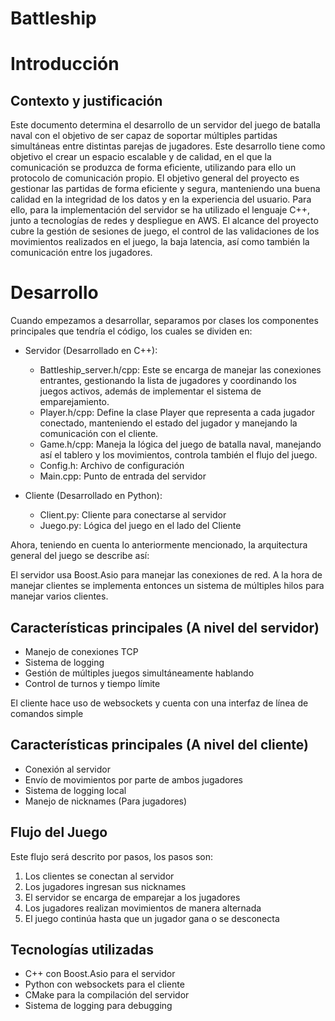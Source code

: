 # Battleship

# Introducción
## Contexto y justificación
Este documento determina el desarrollo de un servidor del juego de batalla naval con el objetivo de ser capaz de soportar múltiples partidas simultáneas entre distintas parejas de jugadores. Este desarrollo tiene como objetivo el crear un espacio escalable y de calidad, en el que la comunicación se produzca de forma eficiente, utilizando para ello un protocolo de comunicación propio.
El objetivo general del proyecto es gestionar las partidas de forma eficiente y segura, manteniendo una buena calidad en la integridad de los datos y en la experiencia del usuario. Para ello, para la implementación del servidor se ha utilizado el lenguaje C++, junto a tecnologías de redes y despliegue en AWS.
El alcance del proyecto cubre la gestión de sesiones de juego, el control de las validaciones de los movimientos realizados en el juego, la baja latencia, así como también la comunicación entre los jugadores.
# Desarrollo
Cuando empezamos a desarrollar, separamos por clases los componentes principales que tendría el código, los cuales se dividen en:
* Servidor (Desarrollado en C++):
    - Battleship_server.h/cpp: Este se encarga de manejar las conexiones entrantes, gestionando la lista de jugadores y coordinando los juegos activos, además de implementar el sistema de emparejamiento.
    - Player.h/cpp: Define la clase Player que representa a cada jugador conectado, manteniendo el estado del jugador y manejando la comunicación con el cliente.
    - Game.h/cpp: Maneja la lógica del juego de batalla naval, manejando así el tablero y los movimientos, controla también el flujo del juego.
    - Config.h: Archivo de configuración
    - Main.cpp: Punto de entrada del servidor

* Cliente (Desarrollado en Python):
    - Client.py: Cliente para conectarse al servidor
    - Juego.py: Lógica del juego en el lado del Cliente

Ahora, teniendo en cuenta lo anteriormente mencionado, la arquitectura general del juego se describe así:

El servidor usa Boost.Asio para manejar las conexiones de red. A la hora de manejar clientes se implementa entonces un sistema de múltiples hilos para manejar varios clientes.

## Características principales (A nivel del servidor)
* Manejo de conexiones TCP
* Sistema de logging
* Gestión de múltiples juegos simultáneamente hablando
* Control de turnos y tiempo límite

El cliente hace uso de websockets y cuenta con una interfaz de línea de comandos simple
## Características principales (A nivel del cliente)
* Conexión al servidor
* Envío de movimientos por parte de ambos jugadores
* Sistema de logging local
* Manejo de nicknames (Para jugadores)

## Flujo del Juego
Este flujo será descrito por pasos, los pasos son:
1. Los clientes se conectan al servidor
2. Los jugadores ingresan sus nicknames
3. El servidor se encarga de emparejar a los jugadores
4. Los jugadores realizan movimientos de manera alternada
5. El juego continúa hasta que un jugador gana o se desconecta

## Tecnologías utilizadas
* C++ con Boost.Asio para el servidor
* Python con websockets para el cliente
* CMake para la compilación del servidor
* Sistema de logging para debugging



